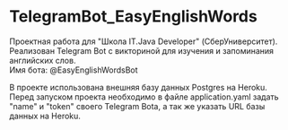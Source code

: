 # TelegramBot_EasyEnglishWords
Проектная работа для "Школа IT.Java Developer" (СберУниверситет).<br/>
Реализован Telegram Bot с викториной для изучения и запоминания английских слов.<br/>
Имя бота: @EasyEnglishWordsBot

В проекте использована внешняя базу данных Postgres на Heroku.<br/> 
Перед запуском проекта необходимо в файле application.yaml задать "name" и "token" своего Telegram Bota, а так же указать URL базы данных на Heroku.
 
